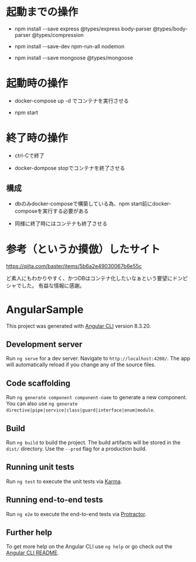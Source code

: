 # 起動までの操作

- npm install --save express @types/express body-parser @types/body-parser @types/compression

- npm install --save-dev npm-run-all nodemon

- npm install --save mongoose @types/mongoose



# 起動時の操作

- docker-compose up -d でコンテナを実行させる

- npm start



# 終了時の操作

- ctrl-Cで終了

- docker-dompose stopでコンテナを終了させる



## 構成

- dbのみdocker-composeで構築している為、npm start前にdocker-composeを実行する必要がある

- 同様に終了時にはコンテナも終了させる



# 参考（というか摸倣）したサイト

https://qiita.com/baster/items/5b6a2e49030067b6e55c

ど素人にもわかりやすく、かつDBはコンテナ化したいなぁという要望にドンピシャでした。
有益な情報に感謝。





# AngularSample

This project was generated with [Angular CLI](https://github.com/angular/angular-cli) version 8.3.20.

## Development server

Run `ng serve` for a dev server. Navigate to `http://localhost:4200/`. The app will automatically reload if you change any of the source files.

## Code scaffolding

Run `ng generate component component-name` to generate a new component. You can also use `ng generate directive|pipe|service|class|guard|interface|enum|module`.

## Build

Run `ng build` to build the project. The build artifacts will be stored in the `dist/` directory. Use the `--prod` flag for a production build.

## Running unit tests

Run `ng test` to execute the unit tests via [Karma](https://karma-runner.github.io).

## Running end-to-end tests

Run `ng e2e` to execute the end-to-end tests via [Protractor](http://www.protractortest.org/).

## Further help

To get more help on the Angular CLI use `ng help` or go check out the [Angular CLI README](https://github.com/angular/angular-cli/blob/master/README.md).
